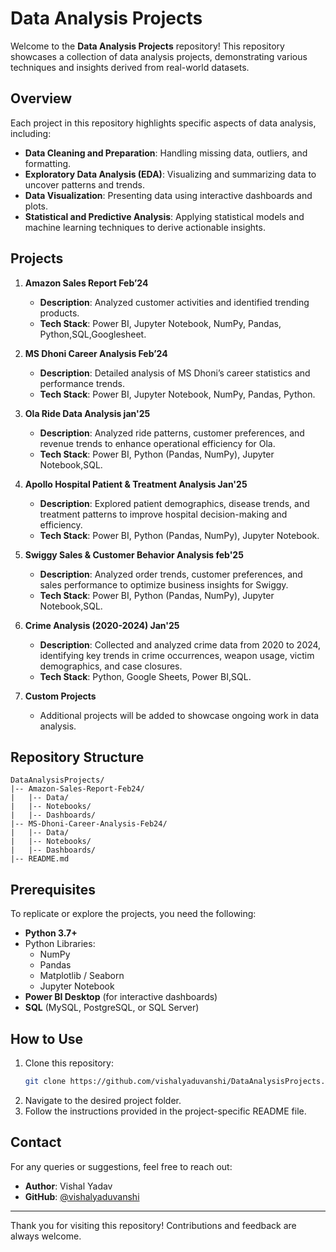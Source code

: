 # Data Analysis Projects

Welcome to the **Data Analysis Projects** repository! This repository showcases a collection of data analysis projects, demonstrating various techniques and insights derived from real-world datasets.

## Overview
Each project in this repository highlights specific aspects of data analysis, including:

- **Data Cleaning and Preparation**: Handling missing data, outliers, and formatting.
- **Exploratory Data Analysis (EDA)**: Visualizing and summarizing data to uncover patterns and trends.
- **Data Visualization**: Presenting data using interactive dashboards and plots.
- **Statistical and Predictive Analysis**: Applying statistical models and machine learning techniques to derive actionable insights.

## Projects

1. **Amazon Sales Report Feb’24**
   - **Description**: Analyzed customer activities and identified trending products.
   - **Tech Stack**: Power BI, Jupyter Notebook, NumPy, Pandas, Python,SQL,Googlesheet.
  
2. **MS Dhoni Career Analysis Feb’24**
   - **Description**: Detailed analysis of MS Dhoni’s career statistics and performance trends.
   - **Tech Stack**: Power BI, Jupyter Notebook, NumPy, Pandas, Python.
  
3. **Ola Ride Data Analysis jan'25**
   - **Description**: Analyzed ride patterns, customer preferences, and revenue trends to enhance operational efficiency for Ola.
   - **Tech Stack**: Power BI, Python (Pandas, NumPy), Jupyter Notebook,SQL.
  
4. **Apollo Hospital Patient & Treatment Analysis Jan'25**
   - **Description**: Explored patient demographics, disease trends, and treatment patterns to improve hospital decision-making and efficiency.
   - **Tech Stack**: Power BI, Python (Pandas, NumPy), Jupyter Notebook.
  
5. **Swiggy Sales & Customer Behavior Analysis feb'25**
   - **Description**: Analyzed order trends, customer preferences, and sales performance to optimize business insights for Swiggy.
   - **Tech Stack**: Power BI, Python (Pandas, NumPy), Jupyter Notebook,SQL.
  
6. **Crime Analysis (2020-2024) Jan'25**
   - **Description**: Collected and analyzed crime data from 2020 to 2024, identifying key trends in crime occurrences, weapon usage, victim demographics, and case closures.
   - **Tech Stack**: Python, Google Sheets, Power BI,SQL.

 

4. **Custom Projects**
   - Additional projects will be added to showcase ongoing work in data analysis.

## Repository Structure
```
DataAnalysisProjects/
|-- Amazon-Sales-Report-Feb24/
|   |-- Data/
|   |-- Notebooks/
|   |-- Dashboards/
|-- MS-Dhoni-Career-Analysis-Feb24/
|   |-- Data/
|   |-- Notebooks/
|   |-- Dashboards/
|-- README.md
```

## Prerequisites
To replicate or explore the projects, you need the following:

- **Python 3.7+**
- Python Libraries:
  - NumPy
  - Pandas
  - Matplotlib / Seaborn
  - Jupyter Notebook
- **Power BI Desktop** (for interactive dashboards)
- **SQL** (MySQL, PostgreSQL, or SQL Server)


## How to Use
1. Clone this repository:
   ```bash
   git clone https://github.com/vishalyaduvanshi/DataAnalysisProjects.git
   ```
2. Navigate to the desired project folder.
3. Follow the instructions provided in the project-specific README file.

## Contact
For any queries or suggestions, feel free to reach out:

- **Author**: Vishal Yadav
- **GitHub**: [@vishalyaduvanshi](https://github.com/vishalyaduvanshi)

---

Thank you for visiting this repository! Contributions and feedback are always welcome.

